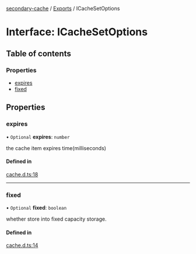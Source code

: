 [secondary-cache](../README.md) / [Exports](../modules.md) / ICacheSetOptions

# Interface: ICacheSetOptions

## Table of contents

### Properties

- [expires](ICacheSetOptions.md#expires)
- [fixed](ICacheSetOptions.md#fixed)

## Properties

### expires

• `Optional` **expires**: `number`

the cache item expires time(milliseconds)

#### Defined in

[cache.d.ts:18](https://github.com/snowyu/secondary-cache.js/blob/7d2e268/src/cache.d.ts#L18)

___

### fixed

• `Optional` **fixed**: `boolean`

whether store into fixed capacity storage.

#### Defined in

[cache.d.ts:14](https://github.com/snowyu/secondary-cache.js/blob/7d2e268/src/cache.d.ts#L14)
